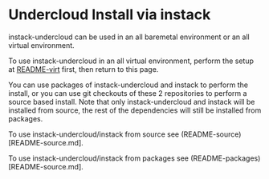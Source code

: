 Undercloud Install via instack
==============================

instack-undercloud can be used in an all baremetal environment or an all
virtual environment.

To use instack-undercloud in an all virtual environment, perform the setup at
[README-virt](README-virt.md) first, then return to this page.


You can use packages of instack-undercloud and instack to perform the install,
or you can use git checkouts of these 2 repositories to perform a source based
install. Note that only instack-undercloud and instack will be installed from
source, the rest of the dependencies will still be installed from packages.

To use instack-undercloud/instack from source see (README-source)[README-source.md].

To use instack-undercloud/instack from packages see (README-packages)[README-source.md].


